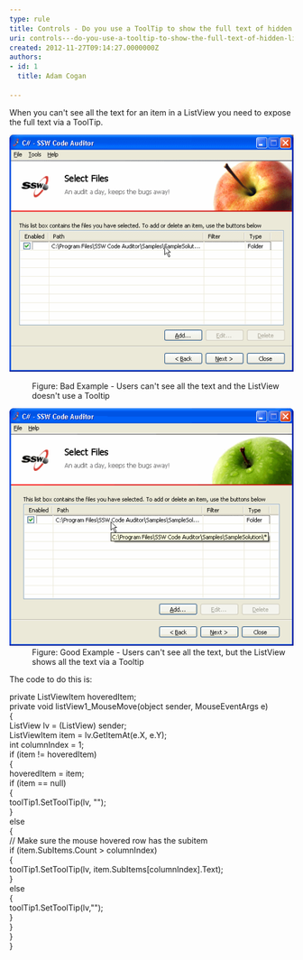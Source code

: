 ```yaml
---
type: rule
title: Controls - Do you use a ToolTip to show the full text of hidden ListView data?
uri: controls---do-you-use-a-tooltip-to-show-the-full-text-of-hidden-listview-data
created: 2012-11-27T09:14:27.0000000Z
authors:
- id: 1
  title: Adam Cogan

---
```


 
​When you can't see all the text for an item in a ListView you need to expose the full text via a ToolTip.
   ​ <dl class="badImage"><dt>
      <img alt="ListView control without Tooltip." src="../../assets/ListViewWithoutToolTip.gif">
   </dt><dd>Figure: Bad Example - Users can't see all the text and the ListView doesn't use a Tooltip</dd></dl><dl class="goodImage"><dt>
      <img alt="ListView control with Tooltip." src="../../assets/ListViewWithToolTip.gif">
   </dt><dd>Figure: Good Example - Users can't see all the text, but the ListView shows all the text via a Tooltip</dd></dl>
The code to do this is:
<dl class="code"><dt><p>private ListViewItem hoveredItem;<br> private void listView1_MouseMove(object sender, MouseEventArgs e)<br> { <br> ListView lv = (ListView) sender; <br> ListViewItem item = lv.GetItemAt(e.X, e.Y);<br> int columnIndex = 1;<br> if (item != hoveredItem)<br> { <br> hoveredItem = item; <br> if (item == null) <br> { <br> toolTip1.SetToolTip(lv, ""); <br> } <br> else <br> { <br> // Make sure the mouse hovered row has the subitem <br> if (item.SubItems.Count > columnIndex)<br> { <br> toolTip1.SetToolTip(lv, item.SubItems[columnIndex].Text);<br> } <br> else <br> { <br> toolTip1.SetToolTip(lv,""); <br> } <br> } <br> } <br> }​<br></p></dt></dl>
